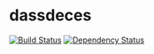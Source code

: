 # dassdeces

[![Build Status](https://travis-ci.org/DSI-Ville-Noumea/dassdeces.svg?branch=master)](https://travis-ci.org/DSI-Ville-Noumea/dassdeces)
[![Dependency Status](https://www.versioneye.com/user/projects/58574ca2ad9aa2003316bc96/badge.svg?style=flat-square)](https://www.versioneye.com/user/projects/58574ca2ad9aa2003316bc96)
